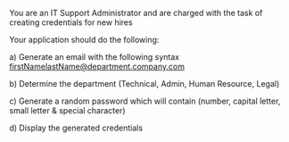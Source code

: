 You are an IT Support Administrator and are charged with the task of creating credentials for new hires

Your application should do the following:

a) Generate an email with the following syntax
firstNamelastName@department.company.com

b) Determine the department (Technical, Admin, Human Resource, Legal)

c) Generate a random password which will contain (number, capital letter, small letter & special character)

d) Display the generated credentials
